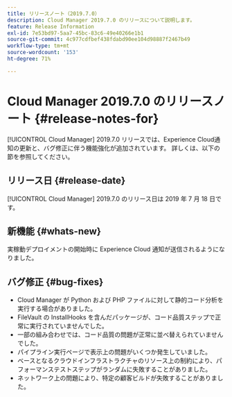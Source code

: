 ```yaml
---
title: リリースノート（2019.7.0）
description: Cloud Manager 2019.7.0 のリリースについて説明します。
feature: Release Information
exl-id: 7e53bd97-5aa7-45bc-83c6-49e40266e1b1
source-git-commit: 4c977cdfbef438fdabd90ee104d98887f2467b49
workflow-type: tm+mt
source-wordcount: '153'
ht-degree: 71%

---
```


# Cloud Manager 2019.7.0 のリリースノート {#release-notes-for}

[!UICONTROL Cloud Manager] 2019.7.0 リリースでは、Experience Cloud通知の更新と、バグ修正に伴う機能強化が追加されています。 詳しくは、以下の節を参照してください。

## リリース日 {#release-date}

[!UICONTROL Cloud Manager] 2019.7.0 のリリース日は 2019 年 7 月 18 日です。

## 新機能 {#whats-new}

実稼動デプロイメントの開始時に Experience Cloud 通知が送信されるようになりました。

## バグ修正 {#bug-fixes}

* Cloud Manager が Python および PHP ファイルに対して静的コード分析を実行する場合がありました。
* FileVault の InstallHooks を含んだパッケージが、コード品質ステップで正常に実行されていませんでした。
* 一部の組み合わせでは、コード品質の問題が正常に並べ替えられていませんでした。
* パイプライン実行ページで表示上の問題がいくつか発生していました。
* ベースとなるクラウドインフラストラクチャのリソース上の制約により、パフォーマンステストステップがランダムに失敗することがありました。
* ネットワーク上の問題により、特定の顧客ビルドが失敗することがありました。
